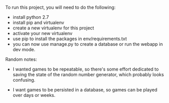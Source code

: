 To run this project, you will need to do the following:
- install python 2.7
- install pip and virtualenv
- create a new virtualenv for this project
- activate your new virtualenv
- use pip to install the packages in env/requirements.txt
- you can now use manage.py to create a database or run the webapp in dev mode.

Random notes:
- I wanted games to be repeatable, so there's some effort dedicated to saving
  the state of the random number generator, which probably looks confusing.

- I want games to be persisted in a database, so games can be played over days or weeks.
